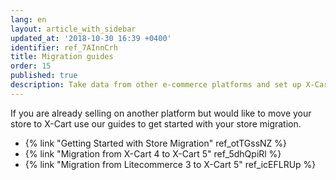 ```yaml
---
lang: en
layout: article_with_sidebar
updated_at: '2018-10-30 16:39 +0400'
identifier: ref_7AInnCrh
title: Migration guides
order: 15
published: true
description: Take data from other e-commerce platforms and set up X-Cart store with it
---
```

If you are already selling on another platform but would like to move your store to X-Cart use our guides to get started with your store migration.

* {% link "Getting Started with Store Migration" ref_otTGssNZ %}
* {% link "Migration from X-Cart 4 to X-Cart 5" ref_5dhQpiRl %}
* {% link "Migration from Litecommerce 3 to X-Cart 5" ref_icEFLRUp %}
